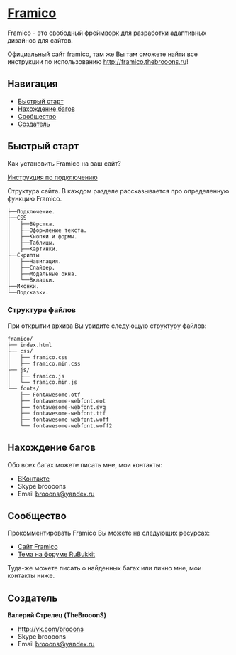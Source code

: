 # [Framico](http://framico.thebrooons.ru)


Framico - это свободный фреймворк для разработки адаптивных дизайнов для сайтов.

Официальный сайт framico, там же Вы там сможете найти все инструкции по использованию <http://framico.thebrooons.ru>!


## Навигация

* [Быстрый старт](#Быстрый-старт)
* [Нахождение багов](#Нахождение-багов)
* [Сообщество](#Сообщество)
* [Создатель](#Создатель)

## Быстрый старт

Как установить Framico на ваш сайт?

[Инструкция по подключению](http://framico.thebrooons.ru/connect.php)

Структура сайта. В каждом разделе рассказывается про определенную функцию Framico.
```
├──Подключение.
├──CSS
│   ├──Вёрстка.
│   ├──Оформление текста.
│   ├──Кнопки и формы.
│   ├──Таблицы.
│   ├──Картинки.
├──Скрипты
│   ├──Навигация.
│   ├──Слайдер.
│   ├──Модальные окна.
│   └──Вкладки.
├──Иконки.
└──Подсказки.
```

### Структура файлов

При открытии архива Вы увидите следующую структуру файлов:

```
framico/
├── index.html
├── css/
│   ├── framico.css
│   ├── framico.min.css
├── js/
│   ├── framico.js
│   └── framico.min.js
└── fonts/
    ├── FontAwesome.otf
    ├── fontawesome-webfont.eot
    ├── fontawesome-webfont.svg
    ├── fontawesome-webfont.ttf
    ├── fontawesome-webfont.woff
    └── fontawesome-webfont.woff2
```

## Нахождение багов

Обо всех багах можете писать мне, мои контакты:
* [ВКонтакте](http://vk.com/brooons)
* Skype broooons
* Email brooons@yandex.ru

## Сообщество

Прокомментировать Framico Вы можете на следующих ресурсах:
* [Сайт Framico](http://framico.thebrooons.ru)
* [Тема на форуме RuBukkit](http://rubukkit.org/threads/framico-v1-5-6-legkoe-sozdanie-dizajna-vashego-sajta.115888/)

Туда-же можете писать о найденных багах или лично мне, мои контакты ниже.

## Создатель

**Валерий Стрелец (TheBrooonS)**

* <http://vk.com/brooons>
* Skype broooons
* Email brooons@yandex.ru